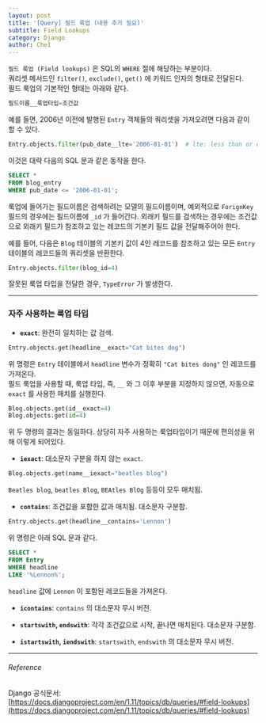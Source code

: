 ```yaml
---
layout: post
title: '[Query] 필드 룩업 (내용 추가 필요)'
subtitle: Field Lookups
category: Django
author: Che1
---
```


`필드 룩업 (Field lookups)` 은 SQL의 `WHERE` 절에 해당하는 부분이다.  
쿼리셋 메서드인 `filter()`, `exclude()`, `get()` 에 키워드 인자의 형태로 전달된다.  
필드 룩업의 기본적인 형태는 아래와 같다.

```py
필드이름__룩업타입=조건값
```

예를 들면, 2006년 이전에 발행된 `Entry` 객체들의 쿼리셋을 가져오려면 다음과 같이 할 수 있다.

```py
Entry.objects.filter(pub_date__lte='2006-01-01')  # lte: less than or equal to
```

이것은 대략 다음의 SQL 문과 같은 동작을 한다.

```sql
SELECT * 
FROM blog_entry 
WHERE pub_date <= '2006-01-01';
```

룩업에 들어가는 필드이름은 검색하려는 모델의 필드이름이며, 예외적으로 `ForignKey` 필드의 경우에는 필드이름에 `_id` 가 들어간다. 외래키 필드를 검색하는 경우에는 조건값으로 외래키 필드가 참조하고 있는 레코드의 기본키 필드 값을 전달해주어야 한다.  

예를 들어, 다음은 `Blog` 테이블의 기본키 값이 4인 레코드를 참조하고 있는 모든 `Entry` 테이블의 레코드들의 쿼리셋을 반환한다.

```py
Entry.objects.filter(blog_id=4)
```

잘못된 룩업 타입을 전달한 경우, `TypeError` 가 발생한다.

- - -

### 자주 사용하는 룩업 타입


- **`exact`**: 완전히 일치하는 값 검색.
```py
Entry.objects.get(headline__exact="Cat bites dog")
```
위 명령은 `Entry` 테이블에서 `headline` 변수가 정확히 `"Cat bites dong"` 인 레코드를 가져온다.  
필드 룩업을 사용할 때, 룩업 타입, 즉, `__` 와 그 이후 부분을 지정하지 않으면, 자동으로 `exact` 를 사용한 매치를 실행한다.
```py
Blog.objects.get(id__exact=4)
Blog.objects.get(id=4)
``` 
위 두 명령의 결과는 동일하다. 상당히 자주 사용하는 룩업타입이기 때문에 편의성을 위해 이렇게 되어있다.  

- **`iexact`**: 대소문자 구분을 하지 않는 `exact`.
```py
Blog.objects.get(name__iexact="beatles blog")
```
`Beatles blog`, `beatles Blog`, `BEAtles BlOg` 등등이 모두 매치됨.

- **`contains`**: 조건값을 포함한 값과 매치됨. 대소문자 구분함.
```py
Entry.objects.get(headline__contains='Lennon')
```
위 명령은 아래 SQL 문과 같다.
```sql
SELECT * 
FROM Entry 
WHERE headline 
LIKE '%Lennon%';
```
`headline` 값에 `Lennon` 이 포함된 레코드들을 가져온다.

- **`icontains`**: `contains` 의 대소문자 무시 버전.

- **`startswith`, `endswith`**: 각각 조건값으로 시작, 끝나면 매치된다. 대소문자 구분함.

- **`istartswith`, `iendswith`**: `startswith`, `endswith` 의 대소문자 무시 버전.

- - -

###### Reference

Django 공식문서: [https://docs.djangoproject.com/en/1.11/topics/db/queries/#field-lookups](https://docs.djangoproject.com/en/1.11/topics/db/queries/#field-lookups)